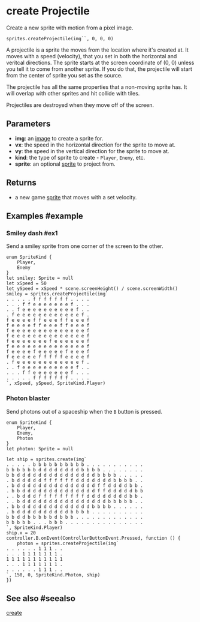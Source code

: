 # create Projectile

Create a new sprite with motion from a pixel image.

```sig
sprites.createProjectile(img``, 0, 0, 0)
```

A projectile is a sprite the moves from the location where it's created at. It moves with a speed (velocity), that you set in both the horizontal and veritcal directions. The sprite starts at the screen coordinate of (0, 0) unless you tell it to come from another sprite. If you do that, the projectile will start from the center of sprite you set as the source.

The projectile has all the same properties that a non-moving sprite has. It will overlap with other sprites and hit collide with tiles.

Projectiles are destroyed when they move off of the screen.

## Parameters

* **img**: an [image](/types/image) to create a sprite for.
* **vx**: the speed in the horizontal direction for the sprite to move at.
* **vy**: the speed in the vertical direction for the sprite to move at.
* **kind**: the type of sprite to create - ``Player``, ``Enemy``, etc.
* **sprite**: an optional [sprite](/types/sprite) to project from.

## Returns

* a new game [sprite](/types/sprite) that moves with a set velocity.

## Examples #example

### Smiley dash #ex1

Send a smiley sprite from one corner of the screen to the other.

```blocks
enum SpriteKind {
    Player,
    Enemy
}
let smiley: Sprite = null
let xSpeed = 50
let ySpeed = xSpeed * scene.screenHeight() / scene.screenWidth()
smiley = sprites.createProjectile(img`
. . . . . f f f f f f f . . . . 
. . . f f e e e e e e e f . . . 
. . f e e e e e e e e e e f . . 
. f e e e e e e e e e e e e f . 
f e e e e f f e e e f f e e e f 
f e e e e f f e e e f f e e e f 
f e e e e e e e e e e e e e e f 
f e e e e e e e e e e e e e e f 
f e e e e e e e f e e e e e e f 
f e e e e e e e e e e e e e e f 
f e e e e f e e e e e f e e e f 
f e e e e e f f f f f e e e e f 
. f e e e e e e e e e e e e f . 
. . f e e e e e e e e e e f . . 
. . . f f e e e e e e e f . . . 
. . . . . f f f f f f f . . . . 
`, xSpeed, ySpeed, SpriteKind.Player)
```

### Photon blaster

Send photons out of a spaceship when the ``B`` button is pressed.

```blocks
enum SpriteKind {
    Player,
    Enemy,
    Photon
}
let photon: Sprite = null

let ship = sprites.create(img`
. . . . . b b b b b b b b b b . . . . . . . . . . .
b b b b b b d d d d d d d d b b b b . . . . . . . .
b b d d d d d d d d d d d d d d d b b b b . . . . .
. b d d d d d f f f f f f d d d d d d d b b b b . .
. b d d d d d d d d d d d d d d d f f d d d d b b .
. b b d d d d d d d d d d d d d d f f d d d d d b b
. . b d d d f f f f f f f f f d d d d d d d d b b .
. . b d d d d d d d d d d d d d d d d b b b b b . .
. b b d d d d d d d d d d d d d b b b b . . . . . .
. b d d d d d d d d d d b b b b . . . . . . . . . .
b b d d b b b b b d b b b . . . . . . . . . . . . .
b b b b b . . . b b b . . . . . . . . . . . . . . .
`, SpriteKind.Player)
ship.x = 20
controller.B.onEvent(ControllerButtonEvent.Pressed, function () {
    photon = sprites.createProjectile(img`
. . . . . . 1 1 1 . .
. . . 1 1 1 1 1 1 1 .
1 1 1 1 1 1 1 1 1 1 1
. . . 1 1 1 1 1 1 1 .
. . . . . . 1 1 1 . .
`, 150, 0, SpriteKind.Photon, ship)
})
```

## See also #seealso

[create](/reference/sprites/create)